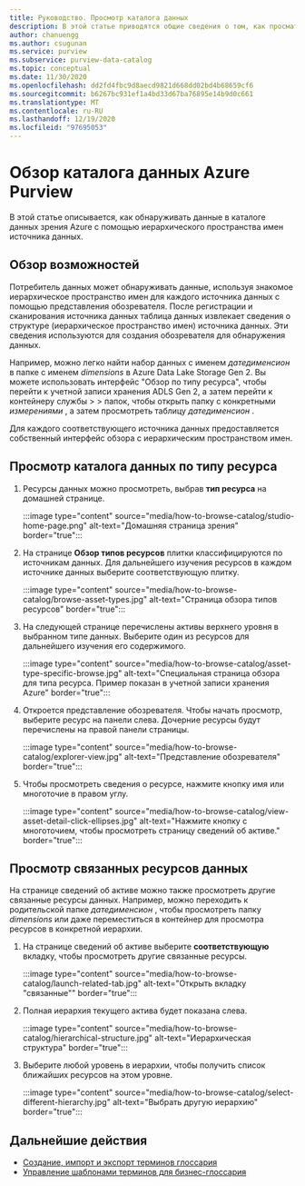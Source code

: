 ```yaml
---
title: Руководство. Просмотр каталога данных
description: В этой статье приводятся общие сведения о том, как просматривать каталог данных Azure зрения на основе типа ресурса.
author: chanuengg
ms.author: csugunan
ms.service: purview
ms.subservice: purview-data-catalog
ms.topic: conceptual
ms.date: 11/30/2020
ms.openlocfilehash: dd2fd4fbc9d8aecd9821d668dd02bd4b68659cf6
ms.sourcegitcommit: b6267bc931ef1a4bd33d67ba76895e14b9d0c661
ms.translationtype: MT
ms.contentlocale: ru-RU
ms.lasthandoff: 12/19/2020
ms.locfileid: "97695053"
---
```

# <a name="browse-the-azure-purview-data-catalog"></a>Обзор каталога данных Azure Purview

В этой статье описывается, как обнаруживать данные в каталоге данных зрения Azure с помощью иерархического пространства имен источника данных.

## <a name="browse-experience"></a>Обзор возможностей

Потребитель данных может обнаруживать данные, используя знакомое иерархическое пространство имен для каждого источника данных с помощью представления обозревателя. После регистрации и сканирования источника данных таблица данных извлекает сведения о структуре (иерархическое пространство имен) источника данных. Эти сведения используются для создания обозревателя для обнаружения данных.

Например, можно легко найти набор данных с именем *датедименсион* в папке с именем *dimensions* в Azure Data Lake Storage Gen 2. Вы можете использовать интерфейс "Обзор по типу ресурса", чтобы перейти к учетной записи хранения ADLS Gen 2, а затем перейти к контейнеру службы > > папок, чтобы открыть папку с конкретными *измерениями* , а затем просмотреть таблицу *датедименсион* .

Для каждого соответствующего источника данных предоставляется собственный интерфейс обзора с иерархическим пространством имен.

## <a name="browse-the-data-catalog-by-asset-type"></a>Просмотр каталога данных по типу ресурса

1. Ресурсы данных можно просмотреть, выбрав **тип ресурса** на домашней странице.

    :::image type="content" source="media/how-to-browse-catalog/studio-home-page.png" alt-text="Домашняя страница зрения" border="true":::

1. На странице **Обзор типов ресурсов** плитки классифицируются по источникам данных. Для дальнейшего изучения ресурсов в каждом источнике данных выберите соответствующую плитку.

    :::image type="content" source="media/how-to-browse-catalog/browse-asset-types.jpg" alt-text="Страница обзора типов ресурсов" border="true":::

1. На следующей странице перечислены активы верхнего уровня в выбранном типе данных. Выберите один из ресурсов для дальнейшего изучения его содержимого.

    :::image type="content" source="media/how-to-browse-catalog/asset-type-specific-browse.jpg" alt-text="Специальная страница обзора для типа ресурса. Пример показан в учетной записи хранения Azure" border="true":::

1. Откроется представление обозревателя. Чтобы начать просмотр, выберите ресурс на панели слева. Дочерние ресурсы будут перечислены на правой панели страницы.

    :::image type="content" source="media/how-to-browse-catalog/explorer-view.jpg" alt-text="Представление обозревателя" border="true":::

1. Чтобы просмотреть сведения о ресурсе, нажмите кнопку имя или многоточие в правом углу.

    :::image type="content" source="media/how-to-browse-catalog/view-asset-detail-click-ellipses.jpg" alt-text="Нажмите кнопку с многоточием, чтобы просмотреть страницу сведений об активе." border="true":::

## <a name="view-related-data-assets"></a>Просмотр связанных ресурсов данных

На странице сведений об активе можно также просмотреть другие связанные ресурсы данных. Например, можно переходить к родительской папке *датедименсион* , чтобы просмотреть папку *dimensions* или даже переместиться в контейнер для просмотра ресурсов в конкретной иерархии.

1. На странице сведений об активе выберите **соответствующую** вкладку, чтобы просмотреть другие связанные ресурсы.

    :::image type="content" source="media/how-to-browse-catalog/launch-related-tab.jpg" alt-text="Открыть вкладку &quot;связанные&quot;" border="true":::

1. Полная иерархия текущего актива будет показана слева.

    :::image type="content" source="media/how-to-browse-catalog/hierarchical-structure.jpg" alt-text="Иерархическая структура" border="true":::

1. Выберите любой уровень в иерархии, чтобы получить список ближайших ресурсов на этом уровне.

    :::image type="content" source="media/how-to-browse-catalog/select-different-hierarchy.jpg" alt-text="Выбрать другую иерархию" border="true":::

## <a name="next-steps"></a>Дальнейшие действия

- [Создание, импорт и экспорт терминов глоссария](how-to-create-import-export-glossary.md)
- [Управление шаблонами терминов для бизнес-глоссария](how-to-manage-term-templates.md)
